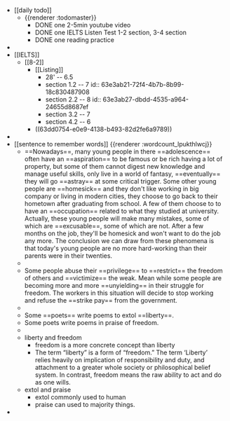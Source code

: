 - [[daily todo]]
	- {{renderer :todomaster}}
		- DONE one 2-5min youtube video
		- DONE one IELTS Listen Test 1-2 section, 3-4 section
		- DONE one reading practice
-
- [[IELTS]]
	- [[8-2]]
		- [[Listing]]
			- 28' -- 6.5
			- section 1.2 -- 7
			  id:: 63e3ab21-72f4-4b7b-8b99-18c830487908
			- section 2.2 -- 8
			  id:: 63e3ab27-dbdd-4535-a964-24655d8687ef
			- section 3.2 -- 7
			- section 4.2 -- 6
		- ((63dd0754-e0e9-4138-b493-82d2fe6a9789))
-
- [[sentence to remember words]] {{renderer :wordcount_lpukthlwcj}}
	- ==Nowadays==, many young people in there ==adolescence== often have an ==aspiration== to be famous or be rich having a lot of property, but some of them cannot digest new knowledge and manage useful skills, only live in a world of fantasy, ==eventually== they will go ==astray== at some critical trigger. Some other young people are ==homesick== and they don't like working in big company or living in modern cities, they choose to go back to their hometown after graduating from school. A few of them choose to to have an ==occupation== related to what they studied at university. Actually, these young people will make many mistakes, some of which are ==excusable==, some of which are not. After a few months on the job, they'll be homesick and won't want to do the job any more. The conclusion we can draw from these phenomena is that today's young people are no more hard-working than their parents were in their twenties.
	-
	- Some people abuse their ==privilege== to ==restrict== the freedom of others and ==victimize== the weak. Mean while some people are becoming more and more ==unyielding== in their struggle for freedom. The workers in this situation will decide to stop working and refuse the ==strike pay== from the government.
	-
	- Some ==poets== write poems to extol ==liberty==.
	- Some poets write poems in praise of freedom.
	-
	- liberty and freedom
		- freedom is a more concrete concept than liberty
		- The term “liberty” is a form of “freedom.” The term ‘Liberty’  relies heavily on implication of responsibility and duty, and attachment to a greater whole society or philosophical belief system. In contrast, freedom means the raw ability to act and do as one wills.
	- extol and praise
		- extol commonly used to human
		- praise can used to majority things.
-